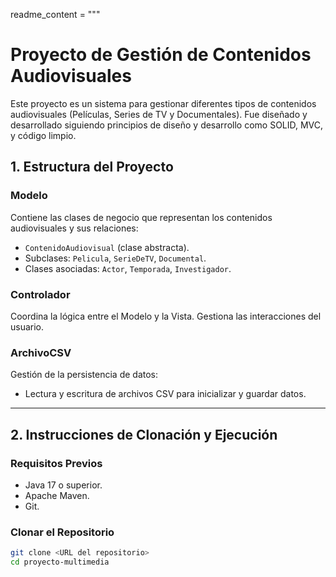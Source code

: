 readme_content = """
# Proyecto de Gestión de Contenidos Audiovisuales

Este proyecto es un sistema para gestionar diferentes tipos de contenidos audiovisuales (Películas, Series de TV y Documentales). Fue diseñado y desarrollado siguiendo principios de diseño y desarrollo como SOLID, MVC, y código limpio.

## **1. Estructura del Proyecto**

### **Modelo**
Contiene las clases de negocio que representan los contenidos audiovisuales y sus relaciones:
- `ContenidoAudiovisual` (clase abstracta).
- Subclases: `Pelicula`, `SerieDeTV`, `Documental`.
- Clases asociadas: `Actor`, `Temporada`, `Investigador`.


### **Controlador**
Coordina la lógica entre el Modelo y la Vista. Gestiona las interacciones del usuario.

### **ArchivoCSV**
Gestión de la persistencia de datos:
- Lectura y escritura de archivos CSV para inicializar y guardar datos.

---

## **2. Instrucciones de Clonación y Ejecución**

### **Requisitos Previos**
- Java 17 o superior.
- Apache Maven.
- Git.

### **Clonar el Repositorio**
```bash
git clone <URL del repositorio>
cd proyecto-multimedia
